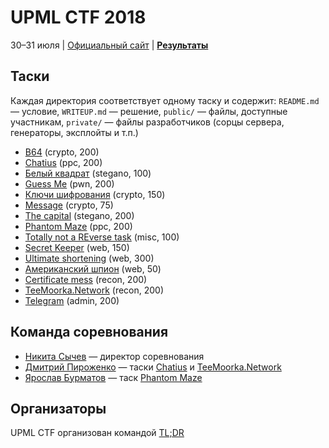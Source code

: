 # UPML CTF 2018

30–31 июля | [Официальный сайт](https://ctf.upml.tech/2018/) | **[Результаты](SCOREBOARD.md)**

## Таски

Каждая директория соответствует одному таску и содержит: `README.md` — условие, `WRITEUP.md` — решение, `public/` — файлы, доступные участникам, `private/` — файлы разработчиков (сорцы сервера, генераторы, эксплойты и т.п.)

* [B64](b64/) (crypto, 200)
* [Chatius](chatius/) (ppc, 200)
* [Белый квадрат](false/) (stegano, 100)
* [Guess Me](guess/) (pwn, 200)
* [Ключи шифрования](keys/) (crypto, 150)
* [Message](message/) (crypto, 75)
* [The capital](metro/) (stegano, 200)
* [Phantom Maze](phantom-maze/) (ppc, 200)
* [Totally not a REverse task](reverse/) (misc, 100)
* [Secret Keeper](secrets/) (web, 150)
* [Ultimate shortening](short/) (web, 300)
* [Американский шпион](spy/) (web, 50)
* [Certificate mess](ssl/) (recon, 200)
* [TeeMoorka.Network](teemoorkanetwork/) (recon, 200)
* [Telegram](telegram/) (admin, 200)

## Команда соревнования

* [Никита Сычев](https://t.me/nsychev) — директор соревнования
* [Дмитрий Пироженко](https://t.me/dmitriypru) — таски [Chatius](chatius/) и [TeeMoorka.Network](teemoorkanetwork/)
* [Ярослав Бурматов](https://t.me/javache) — таск [Phantom Maze](phantom-maze/)

## Организаторы

UPML CTF организован командой [TL;DR](https://ctf.upml.tech/)

